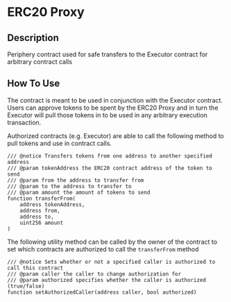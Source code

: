 # ERC20 Proxy

## Description

Periphery contract used for safe transfers to the Executor contract for arbitrary contract calls

## How To Use

The contract is meant to be used in conjunction with the Executor contract. Users can approve tokens
to be spent by the ERC20 Proxy and in turn the Executor will pull those tokens in to be used in any
arbitrary execution transaction.

Authorized contracts (e.g. Executor) are able to call the following method to pull tokens and use in
contract calls.

```solidity
/// @notice Transfers tokens from one address to another specified address
/// @param tokenAddress the ERC20 contract address of the token to send
/// @param from the address to transfer from
/// @param to the address to transfer to
/// @param amount the amount of tokens to send
function transferFrom(
    address tokenAddress,
    address from,
    address to,
    uint256 amount
)
```

The following utility method can be called by the owner of the contract to set which contracts are
authorized to call the `transferFrom` method

```solidity
/// @notice Sets whether or not a specified caller is authorized to call this contract
/// @param caller the caller to change authorization for
/// @param authorized specifies whether the caller is authorized (true/false)
function setAuthorizedCaller(address caller, bool authorized)
```
